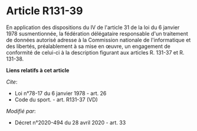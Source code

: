 # Article R131-39

En application des dispositions du IV de l'article 31 de la loi du 6 janvier 1978 susmentionnée, la fédération délégataire
responsable d'un traitement de données autorisé adresse à la Commission nationale de l'informatique et des libertés,
préalablement à sa mise en œuvre, un engagement de conformité de celui-ci à la description figurant aux articles R. 131-37 et
R. 131-38.

**Liens relatifs à cet article**

_Cite_:

  - Loi n°78-17 du 6 janvier 1978 - art. 26
  - Code du sport. - art. R131-37 (VD)

_Modifié par_:

  - Décret n°2020-494 du 28 avril 2020 - art. 33
